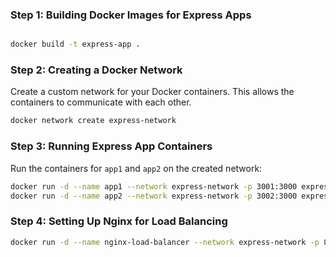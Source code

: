 
### Step 1: Building Docker Images for Express Apps


```bash

docker build -t express-app .

```

### Step 2: Creating a Docker Network

Create a custom network for your Docker containers. This allows the containers to communicate with each other.

```bash
docker network create express-network
```

### Step 3: Running Express App Containers

Run the containers for `app1` and `app2` on the created network:

```bash
docker run -d --name app1 --network express-network -p 3001:3000 express-app
docker run -d --name app2 --network express-network -p 3002:3000 express-app
```

### Step 4: Setting Up Nginx for Load Balancing


```bash
docker run -d --name nginx-load-balancer --network express-network -p 8080:8080 -v ./nginx.conf:/etc/nginx/nginx.conf:ro nginx
```


